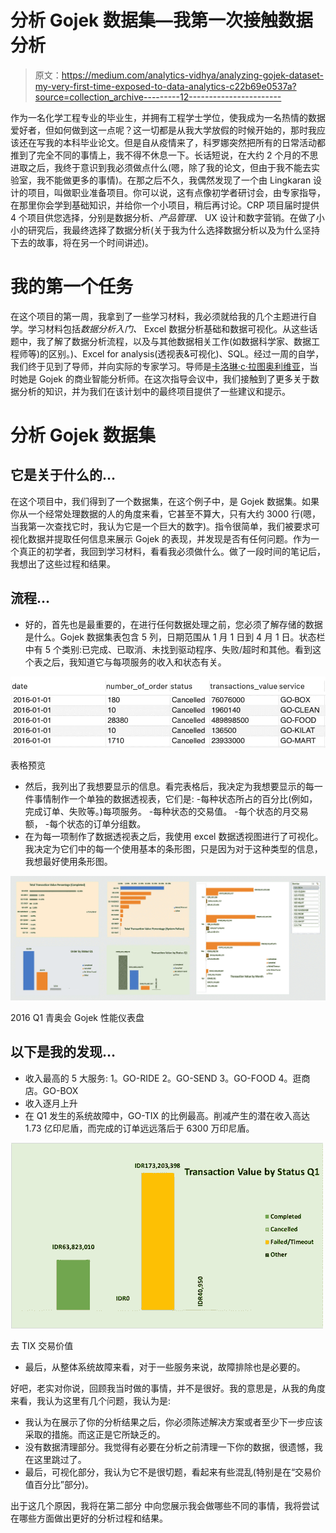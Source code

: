 # 分析 Gojek 数据集—我第一次接触数据分析

> 原文：<https://medium.com/analytics-vidhya/analyzing-gojek-dataset-my-very-first-time-exposed-to-data-analytics-c22b69e0537a?source=collection_archive---------12----------------------->

作为一名化学工程专业的毕业生，并拥有工程学士学位，使我成为一名热情的数据爱好者，但如何做到这一点呢？这一切都是从我大学放假的时候开始的，那时我应该还在写我的本科毕业论文。但是自从疫情来了，科罗娜突然把所有的日常活动都推到了完全不同的事情上，我不得不休息一下。长话短说，在大约 2 个月的不思进取之后，我终于意识到我必须做点什么(嗯，除了我的论文，但由于我不能去实验室，我不能做更多的事情)。在那之后不久，我偶然发现了一个由 Lingkaran 设计的项目，叫做职业准备项目。你可以说，这有点像初学者研讨会，由专家指导，在那里你会学到基础知识，并给你一个小项目，稍后再讨论。CRP 项目届时提供 4 个项目供您选择，分别是数据分析、*产品管理、* UX 设计和数字营销。在做了小小的研究后，我最终选择了数据分析(关于我为什么选择数据分析以及为什么坚持下去的故事，将在另一个时间讲述)。

# 我的第一个任务

在这个项目的第一周，我拿到了一些学习材料，我必须就给我的几个主题进行自学。学习材料包括*数据分析入门、* Excel 数据分析基础和数据可视化。从这些话题中，我了解了数据分析流程，以及与其他数据相关工作(如数据科学家、数据工程师等)的区别。)、Excel for analysis(透视表&可视化)、SQL。经过一周的自学，我们终于见到了导师，并向实际的专家学习。导师是[卡洛琳·c·拉图奥利维亚](https://www.linkedin.com/in/caroline-ratuolivia/)，当时她是 Gojek 的商业智能分析师。在这次指导会议中，我们接触到了更多关于数据分析的知识，并为我们在该计划中的最终项目提供了一些建议和提示。

# 分析 Gojek 数据集

## 它是关于什么的…

在这个项目中，我们得到了一个数据集，在这个例子中，是 Gojek 数据集。如果你从一个经常处理数据的人的角度来看，它甚至不算大，只有大约 3000 行(嗯，当我第一次查找它时，我认为它是一个巨大的数字)。指令很简单，我们被要求可视化数据并提取任何信息来展示 Gojek 的表现，并发现是否有任何问题。作为一个真正的初学者，我回到学习材料，看看我必须做什么。做了一段时间的笔记后，我想出了这些过程和结果。

## 流程…

*   好的，首先也是最重要的，在进行任何数据处理之前，您必须了解存储的数据是什么。Gojek 数据集表包含 5 列，日期范围从 1 月 1 日到 4 月 1 日。状态栏中有 5 个类别:已完成、已取消、未找到驱动程序、失败/超时和其他。看到这个表之后，我知道它与每项服务的收入和状态有关。

![](img/35ff274b8d6b2b48507158864416f07f.png)

表格预览

*   然后，我列出了我想要显示的信息。看完表格后，我决定为我想要显示的每一件事情制作一个单独的数据透视表，它们是:
    -每种状态所占的百分比(例如，完成订单、失败等。)每项服务。
    -每种状态的交易值。
    -每个状态的月交易额，
    -每个状态的订单分组数。
*   在为每一项制作了数据透视表之后，我使用 excel 数据透视图进行了可视化。我决定为它们中的每一个使用基本的条形图，只是因为对于这种类型的信息，我想最好使用条形图。

![](img/4e3836af7bf33f041d32c3c5dbd2a040.png)

2016 Q1 青奥会 Gojek 性能仪表盘

## 以下是我的发现…

*   收入最高的 5 大服务:
    1。GO-RIDE
    2。GO-SEND
    3。GO-FOOD
    4。逛商店。GO-BOX
*   收入逐月上升
*   在 Q1 发生的系统故障中，GO-TIX 的比例最高。削减产生的潜在收入高达 1.73 亿印尼盾，而完成的订单远远落后于 6300 万印尼盾。

![](img/ec004c5e15d6416799aa8daee9949828.png)

去 TIX 交易价值

*   最后，从整体系统故障来看，对于一些服务来说，故障排除也是必要的。

好吧，老实对你说，回顾我当时做的事情，并不是很好。我的意思是，从我的角度来看，我认为这里有几个问题，我认为是:

*   我认为在展示了你的分析结果之后，你必须陈述解决方案或者至少下一步应该采取的措施。而这正是它所缺乏的。
*   没有数据清理部分。我觉得有必要在分析之前清理一下你的数据，很遗憾，我在这里跳过了。
*   最后，可视化部分，我认为它不是很切题，看起来有些混乱(特别是在“交易价值百分比”部分)。

出于这几个原因，我将在第二部分 中向您展示我会做哪些不同的事情，我将尝试在哪些方面做出更好的分析过程和结果。